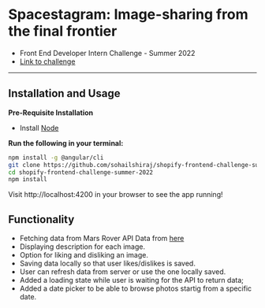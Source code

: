 # Spacestagram: Image-sharing from the final frontier

- Front End Developer Intern Challenge - Summer 2022
- [Link to challenge](https://docs.google.com/document/d/13zXpyrC2yGxoLXKktxw2VJG2Jw8SdUfliLM-bYQLjqE/edit#heading=h.31w9woubunro)

---
## Installation and Usage

**Pre-Requisite Installation**
- Install [Node](https://nodejs.org/en/)

**Run the following in your terminal:**

```bash
npm install -g @angular/cli
git clone https://github.com/sohailshiraj/shopify-frontend-challenge-summer-2022.git
cd shopify-frontend-challenge-summer-2022
npm install
```

Visit http://localhost:4200 in your browser to see the app running!


## Functionality
- Fetching data from Mars Rover API Data from [here](https://api.nasa.gov/)
- Displaying description for each image.
- Option for liking and disliking an image.
- Saving data locally so that user likes/dislikes is saved.
- User can refresh data from server or use the one locally saved.
- Added a loading state while user is waiting for the API to return data;
- Added a date picker to be able to browse photos startig from a specific date.


